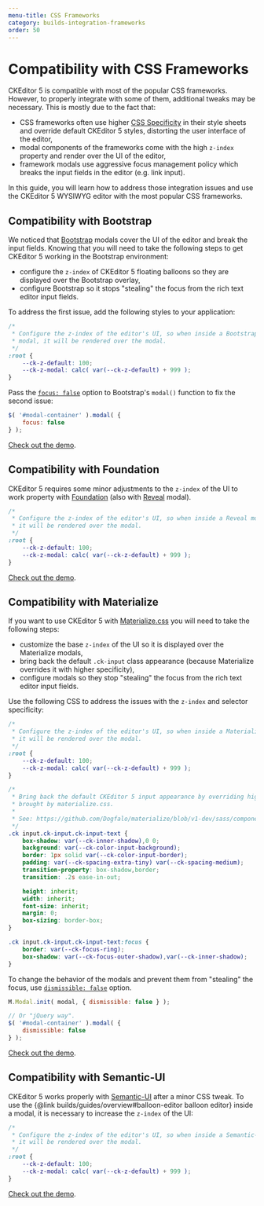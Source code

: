 ```yaml
---
menu-title: CSS Frameworks
category: builds-integration-frameworks
order: 50
---
```


# Compatibility with CSS Frameworks

CKEditor 5 is compatible with most of the popular CSS frameworks. However, to properly integrate with some of them, additional tweaks may be necessary. This is mostly due to the fact that:
* CSS frameworks often use higher [CSS Specificity](https://developer.mozilla.org/en-US/docs/Web/CSS/Specificity) in their style sheets and override default CKEditor 5 styles, distorting the user interface of the editor,
* modal components of the frameworks come with the high `z-index` property and render over the UI of the editor,
* framework modals use aggressive focus management policy which breaks the input fields in the editor (e.g. link input).

In this guide, you will learn how to address those integration issues and use the CKEditor 5 WYSIWYG editor with the most popular CSS frameworks.

## Compatibility with Bootstrap

We noticed that [Bootstrap](https://getbootstrap.com) modals cover the UI of the editor and break the input fields. Knowing that you will need to take the following steps to get CKEditor 5 working in the Bootstrap environment:

* configure the `z-index` of CKEditor 5 floating balloons so they are displayed over the Bootstrap overlay,
* configure Bootstrap so it stops "stealing" the focus from the rich text editor input fields.

To address the first issue, add the following styles to your application:

```css
/*
 * Configure the z-index of the editor's UI, so when inside a Bootstrap
 * modal, it will be rendered over the modal.
 */
:root {
	--ck-z-default: 100;
	--ck-z-modal: calc( var(--ck-z-default) + 999 );
}
```

Pass the [`focus: false`](https://getbootstrap.com/docs/4.1/components/modal/#options) option to Bootstrap's `modal()` function to fix the second issue:

```js
$( '#modal-container' ).modal( {
	focus: false
} );
```

[Check out the demo](https://codepen.io/ckeditor/pen/vzvgOe).

## Compatibility with Foundation

CKEditor 5 requires some minor adjustments to the `z-index` of the UI to work property with [Foundation](https://foundation.zurb.com/sites.html) (also with [Reveal](https://foundation.zurb.com/sites/docs/reveal.html) modal).

```css
/*
 * Configure the z-index of the editor's UI, so when inside a Reveal modal,
 * it will be rendered over the modal.
 */
:root {
	--ck-z-default: 100;
	--ck-z-modal: calc( var(--ck-z-default) + 999 );
}
```

[Check out the demo](https://codepen.io/ckeditor/pen/VqXYQq).

## Compatibility with Materialize

If you want to use CKEditor 5 with [Materialize.css](https://materializecss.com/) you will need to take the following steps:

* customize the base `z-index` of the UI so it is displayed over the Materialize modals,
* bring back the default `.ck-input` class appearance (because Materialize overrides it with higher specificity),
* configure modals so they stop "stealing" the focus from the rich text editor input fields.

Use the following CSS to address the issues with the `z-index` and selector specificity:

```css
/*
 * Configure the z-index of the editor's UI, so when inside a Materialize modal,
 * it will be rendered over the modal.
 */
:root {
	--ck-z-default: 100;
	--ck-z-modal: calc( var(--ck-z-default) + 999 );
}

/*
 * Bring back the default CKEditor 5 input appearance by overriding high–specificity styles
 * brought by materialize.css.
 *
 * See: https://github.com/Dogfalo/materialize/blob/v1-dev/sass/components/forms/_input-fields.scss#L10-L40
 */
.ck input.ck-input.ck-input-text {
	box-shadow: var(--ck-inner-shadow),0 0;
	background: var(--ck-color-input-background);
	border: 1px solid var(--ck-color-input-border);
	padding: var(--ck-spacing-extra-tiny) var(--ck-spacing-medium);
	transition-property: box-shadow,border;
	transition: .2s ease-in-out;

	height: inherit;
	width: inherit;
	font-size: inherit;
	margin: 0;
	box-sizing: border-box;
}

.ck input.ck-input.ck-input-text:focus {
	border: var(--ck-focus-ring);
	box-shadow: var(--ck-focus-outer-shadow),var(--ck-inner-shadow);
}
```

To change the behavior of the modals and prevent them from "stealing" the focus, use [`dismissible: false`](https://materializecss.com/modals.html#options) option.

```js
M.Modal.init( modal, { dismissible: false } );

// Or "jQuery way".
$( '#modal-container' ).modal( {
	dismissible: false
} );
```

[Check out the demo](https://codepen.io/ckeditor/pen/gZebwy).

## Compatibility with Semantic-UI

CKEditor 5 works properly with [Semantic-UI](https://semantic-ui.com/) after a minor CSS tweak. To use the {@link builds/guides/overview#balloon-editor balloon editor} inside a modal, it is necessary to increase the `z-index` of the UI:

```css
/*
 * Configure the z-index of the editor's UI, so when inside a Semantic-UI modal,
 * it will be rendered over the modal.
 */
:root {
	--ck-z-default: 100;
	--ck-z-modal: calc( var(--ck-z-default) + 999 );
}
```

[Check out the demo](https://codepen.io/ckeditor/pen/OrZBpV).
